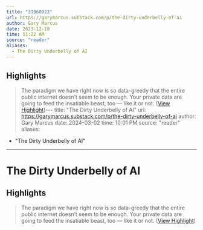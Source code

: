 ```yaml
---
title: "31960023"
url: https://garymarcus.substack.com/p/the-dirty-underbelly-of-ai
author: Gary Marcus
date: 2023-12-10
time: 11:22 AM
source: "reader"
aliases:
  - The Dirty Underbelly of AI
---
```

## Highlights
> The paradigm we have right now is so data-greedy that the entire public internet doesn’t seem to be enough. Your private data are going to feed the insatiable beast, too — like it or not. ([View Highlight](https://read.readwise.io/read/01h9rajmgcsjfw1whmyg5tjqpr))---
title: "The Dirty Underbelly of AI"
url: https://garymarcus.substack.com/p/the-dirty-underbelly-of-ai
author: Gary Marcus
date: 2024-03-02
time: 10:01 PM
source: "reader"
aliases:
  - "The Dirty Underbelly of AI"
---
# The Dirty Underbelly of AI

## Highlights
> The paradigm we have right now is so data-greedy that the entire public internet doesn’t seem to be enough. Your private data are going to feed the insatiable beast, too — like it or not. ([View Highlight](https://read.readwise.io/read/01h9rajmgcsjfw1whmyg5tjqpr))

